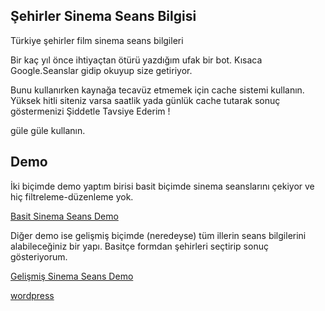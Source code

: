 ## Şehirler Sinema Seans Bilgisi

Türkiye şehirler film sinema seans bilgileri

Bir kaç yıl önce ihtiyaçtan ötürü yazdığım ufak bir bot. Kısaca Google.Seanslar gidip okuyup size getiriyor.

Bunu kullanırken kaynağa tecavüz etmemek için cache sistemi kullanın. 
Yüksek hitli siteniz varsa saatlik yada günlük cache tutarak sonuç göstermenizi Şiddetle Tavsiye Ederim !

güle güle kullanın.

## Demo

İki biçimde demo yaptım birisi basit biçimde sinema seanslarını çekiyor ve hiç filtreleme-düzenleme yok.

[Basit Sinema Seans Demo](http://www.sinanisler.com/demo/SinemaSeans/sinemaseans.php)


Diğer demo ise gelişmiş biçimde (neredeyse) tüm illerin seans bilgilerini alabileceğiniz bir yapı. Basitçe formdan şehirleri seçtirip sonuç gösteriyorum.

[Gelişmiş Sinema Seans Demo](http://www.sinanisler.com/demo/SinemaSeans/sinemaseans-gelismis.php?sehir=Adana)






[wordpress](http://www.sinanisler.com/)